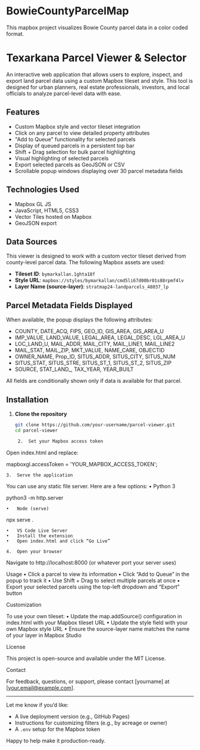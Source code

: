 # BowieCountyParcelMap
This mapbox project visualizes Bowie County parcel data in a color coded format.


# Texarkana Parcel Viewer & Selector

An interactive web application that allows users to explore, inspect, and export land parcel data using a custom Mapbox tileset and style. This tool is designed for urban planners, real estate professionals, investors, and local officials to analyze parcel-level data with ease.

## Features

- Custom Mapbox style and vector tileset integration
- Click on any parcel to view detailed property attributes
- "Add to Queue" functionality for selected parcels
- Display of queued parcels in a persistent top bar
- Shift + Drag selection for bulk parcel highlighting
- Visual highlighting of selected parcels
- Export selected parcels as GeoJSON or CSV
- Scrollable popup windows displaying over 30 parcel metadata fields

## Technologies Used

- Mapbox GL JS
- JavaScript, HTML5, CSS3
- Vector Tiles hosted on Mapbox
- GeoJSON export

## Data Sources

This viewer is designed to work with a custom vector tileset derived from county-level parcel data. The following Mapbox assets are used:

- **Tileset ID**: `bymarkallan.1ghta18f`
- **Style URL**: `mapbox://styles/bymarkallan/cmd5li67d00br01s88rpmf4lv`
- **Layer Name (source-layer)**: `stratmap24-landparcels_48037_lp`

## Parcel Metadata Fields Displayed

When available, the popup displays the following attributes:

- COUNTY, DATE_ACQ, FIPS, GEO_ID, GIS_AREA, GIS_AREA_U
- IMP_VALUE, LAND_VALUE, LEGAL_AREA, LEGAL_DESC, LGL_AREA_U
- LOC_LAND_U, MAIL_ADDR, MAIL_CITY, MAIL_LINE1, MAIL_LINE2
- MAIL_STAT, MAIL_ZIP, MKT_VALUE, NAME_CARE, OBJECTID
- OWNER_NAME, Prop_ID, SITUS_ADDR, SITUS_CITY, SITUS_NUM
- SITUS_STAT, SITUS_STRE, SITUS_ST_1, SITUS_ST_2, SITUS_ZIP
- SOURCE, STAT_LAND_, TAX_YEAR, YEAR_BUILT

All fields are conditionally shown only if data is available for that parcel.

## Installation

1. **Clone the repository**

   ```bash
   git clone https://github.com/your-username/parcel-viewer.git
   cd parcel-viewer

	2.	Set your Mapbox access token
Open index.html and replace:

mapboxgl.accessToken = 'YOUR_MAPBOX_ACCESS_TOKEN';


	3.	Serve the application
You can use any static file server. Here are a few options:
	•	Python 3

python3 -m http.server


	•	Node (serve)

npx serve .


	•	VS Code Live Server
	•	Install the extension
	•	Open index.html and click “Go Live”

	4.	Open your browser
Navigate to http://localhost:8000 (or whatever port your server uses)

Usage
	•	Click a parcel to view its information
	•	Click “Add to Queue” in the popup to track it
	•	Use Shift + Drag to select multiple parcels at once
	•	Export your selected parcels using the top-left dropdown and “Export” button

Customization

To use your own tileset:
	•	Update the map.addSource() configuration in index.html with your Mapbox tileset URL
	•	Update the style field with your own Mapbox style URL
	•	Ensure the source-layer name matches the name of your layer in Mapbox Studio

License

This project is open-source and available under the MIT License.

Contact

For feedback, questions, or support, please contact [yourname] at [your.email@example.com].

---

Let me know if you’d like:

- A live deployment version (e.g., GitHub Pages)
- Instructions for customizing filters (e.g., by acreage or owner)
- A `.env` setup for the Mapbox token

Happy to help make it production-ready.
